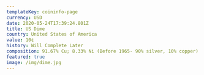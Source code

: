 ```yaml
---
templateKey: coininfo-page
currency: USD
date: 2020-05-24T17:39:24.801Z
title: US Dime
country: United States of America
value: 10¢
history: Will Complete Later
composition: 91.67% Cu; 8.33% Ni (Before 1965- 90% silver, 10% copper)
featured: true
image: /img/dime.jpg
---
```

